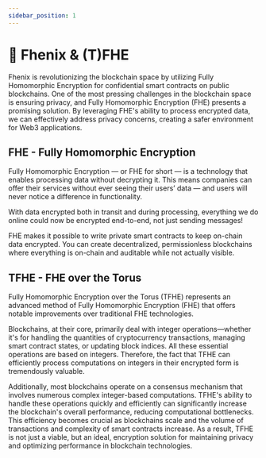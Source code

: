 ```yaml
---
sidebar_position: 1
---
```


# 🎉 Fhenix & (T)FHE

Fhenix is revolutionizing the blockchain space by utilizing Fully Homomorphic Encryption for confidential smart contracts on public blockchains. One of the most pressing challenges in the blockchain space is ensuring privacy, and Fully Homomorphic Encryption (FHE) presents a promising solution. By leveraging FHE's ability to process encrypted data, we can effectively address privacy concerns, creating a safer environment for Web3 applications.

## FHE - Fully Homomorphic Encryption

Fully Homomorphic Encryption — or FHE for short — is a technology that enables processing data without decrypting it. This means companies can offer their services without ever seeing their users’ data — and users will never notice a difference in functionality.

With data encrypted both in transit and during processing, everything we do online could now be encrypted end-to-end, not just sending messages!

FHE makes it possible to write private smart contracts to keep on-chain data encrypted. You can create decentralized, permissionless blockchains where everything is on-chain and auditable while not actually visible.

## TFHE - FHE over the Torus

Fully Homomorphic Encryption over the Torus (TFHE) represents an advanced method of Fully Homomorphic Encryption (FHE) that offers notable improvements over traditional FHE technologies.&#x20;

Blockchains, at their core, primarily deal with integer operations—whether it's for handling the quantities of cryptocurrency transactions, managing smart contract states, or updating block indices. All these essential operations are based on integers. Therefore, the fact that TFHE can efficiently process computations on integers in their encrypted form is tremendously valuable.

Additionally, most blockchains operate on a consensus mechanism that involves numerous complex integer-based computations. TFHE's ability to handle these operations quickly and efficiently can significantly increase the blockchain's overall performance, reducing computational bottlenecks. This efficiency becomes crucial as blockchains scale and the volume of transactions and complexity of smart contracts increase. As a result, TFHE is not just a viable, but an ideal, encryption solution for maintaining privacy and optimizing performance in blockchain technologies.
